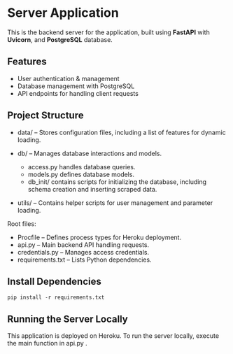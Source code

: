 # Server Application

This is the backend server for the application, built using **FastAPI** with **Uvicorn**, and **PostgreSQL** database.

## Features
- User authentication & management
- Database management with PostgreSQL
- API endpoints for handling client requests


## Project Structure

- data/ – Stores configuration files, including a list of features for dynamic loading.

- db/ – Manages database interactions and models.
  * access.py handles database queries. 
  * models.py defines database models.
  * db_init/ contains scripts for initializing the database, including schema creation and inserting scraped data.

- utils/ – Contains helper scripts for user management and parameter loading.

Root files:
* Procfile – Defines process types for Heroku deployment.
* api.py – Main backend API handling requests.
* credentials.py – Manages access credentials.
* requirements.txt – Lists Python dependencies.


## Install Dependencies
```shell
pip install -r requirements.txt 
```

## Running the Server Locally
This application is deployed on Heroku. To run the server locally, execute the main function in api.py .
